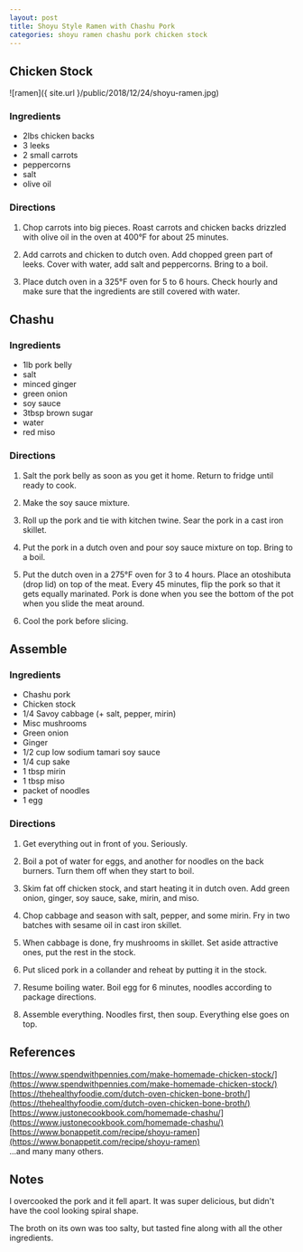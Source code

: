 ```yaml
---
layout: post
title: Shoyu Style Ramen with Chashu Pork
categories: shoyu ramen chashu pork chicken stock
---
```


## Chicken Stock

![ramen]({ site.url }/public/2018/12/24/shoyu-ramen.jpg)

### Ingredients

+ 2lbs chicken backs
+ 3 leeks
+ 2 small carrots
+ peppercorns
+ salt
+ olive oil

### Directions

1. Chop carrots into big pieces. Roast carrots and chicken backs drizzled with olive oil in the oven at 400°F for about 25 minutes.

2. Add carrots and chicken to dutch oven. Add chopped green part of leeks. Cover with water, add salt and peppercorns. Bring to a boil.

3. Place dutch oven in a 325°F oven for 5 to 6 hours. Check hourly and make sure that the ingredients are still covered with water.

## Chashu

### Ingredients

+ 1lb pork belly
+ salt
+ minced ginger
+ green onion
+ soy sauce
+ 3tbsp brown sugar
+ water
+ red miso

### Directions

1. Salt the pork belly as soon as you get it home. Return to fridge until ready to cook.

2. Make the soy sauce mixture.

2. Roll up the pork and tie with kitchen twine. Sear the pork in a cast iron skillet.

3. Put the pork in a dutch oven and pour soy sauce mixture on top. Bring to a boil.

4. Put the dutch oven in a 275°F oven for 3 to 4 hours. Place an otoshibuta (drop lid) on top of the meat. Every 45 minutes, flip the pork so that it gets equally marinated. Pork is done when you see the bottom of the pot when you slide the meat around.

5. Cool the pork before slicing.

## Assemble

### Ingredients

+ Chashu pork
+ Chicken stock
+ 1/4 Savoy cabbage (+ salt, pepper, mirin)
+ Misc mushrooms
+ Green onion
+ Ginger
+ 1/2 cup low sodium tamari soy sauce
+ 1/4 cup sake
+ 1 tbsp mirin
+ 1 tbsp miso
+ packet of noodles
+ 1 egg

### Directions

1. Get everything out in front of you. Seriously.

2. Boil a pot of water for eggs, and another for noodles on the back burners. Turn them off when they start to boil.

3. Skim fat off chicken stock, and start heating it in dutch oven. Add green onion, ginger, soy sauce, sake, mirin, and miso.

4. Chop cabbage and season with salt, pepper, and some mirin. Fry in two batches with sesame oil in cast iron skillet.

5. When cabbage is done, fry mushrooms in skillet. Set aside attractive ones, put the rest in the stock.

6. Put sliced pork in a collander and reheat by putting it in the stock.

7. Resume boiling water. Boil egg for 6 minutes, noodles according to package directions.

8. Assemble everything. Noodles first, then soup. Everything else goes on top.

## References

[https://www.spendwithpennies.com/make-homemade-chicken-stock/](https://www.spendwithpennies.com/make-homemade-chicken-stock/)  
[https://thehealthyfoodie.com/dutch-oven-chicken-bone-broth/](https://thehealthyfoodie.com/dutch-oven-chicken-bone-broth/)  
[https://www.justonecookbook.com/homemade-chashu/](https://www.justonecookbook.com/homemade-chashu/)  
[https://www.bonappetit.com/recipe/shoyu-ramen](https://www.bonappetit.com/recipe/shoyu-ramen)  
...and many many others.

## Notes

I overcooked the pork and it fell apart. It was super delicious, but didn't have the cool looking spiral shape.

The broth on its own was too salty, but tasted fine along with all the other ingredients.
